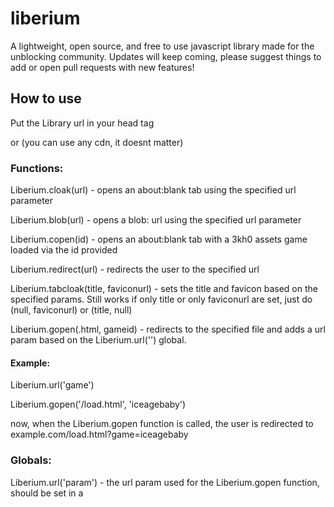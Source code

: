 # liberium
A lightweight, open source, and free to use javascript library made for the unblocking community.
Updates will keep coming, please suggest things to add or open pull requests with new features!
## How to use
Put the Library url in your head tag
<script src="https://gitloaf.com/cdn/albibos/liberium/main/library.js"></script>

or (you can use any cdn, it doesnt matter)

<script src="https://cdn.jsdelivr.net/gh/albibos/liberium@main/library.js"></script>
### Functions:

Liberium.cloak(url) - opens an about:blank tab using the specified url parameter

Liberium.blob(url) - opens a blob: url using the specified url parameter

Liberium.copen(id) - opens an about:blank tab with a 3kh0 assets game loaded via the id provided

Liberium.redirect(url) - redirects the user to the specified url

Liberium.tabcloak(title, faviconurl) - sets the title and favicon based on the specified params. Still works if only title or only faviconurl are set, just do (null, faviconurl) or (title, null)

Liberium.gopen(.html, gameid) - redirects to the specified file and adds a url param based on the Liberium.url('') global.

#### Example: 

Liberium.url('game')

Liberium.gopen('/load.html', 'iceagebaby')

now, when the Liberium.gopen function is called, the user is redirected to example.com/load.html?game=iceagebaby

### Globals:

Liberium.url('param') - the url param used for the Liberium.gopen function, should be set in a <script> in your head tag or anywhere before Liberium.gopen is used.

### In the works:

Liberium.g404(key) - overlays the google 404 page over your page which can be made invisible by clicking the specified key
